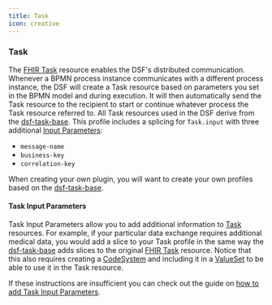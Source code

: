 ```yaml
---
title: Task
icon: creative
---
```


### Task

The [FHIR Task](https://www.hl7.org/fhir/R4/task.html) resource enables the DSF's distributed communication. Whenever a BPMN process instance communicates with a different process instance, the DSF will create a Task resource based on parameters you set in the BPMN model and during execution. It will then automatically send the Task resource to the recipient to start or continue whatever process the Task resource referred to. All Task resources used in the DSF derive from the [dsf-task-base](https://github.com/datasharingframework/dsf/blob/main/dsf-fhir/dsf-fhir-validation/src/main/resources/fhir/StructureDefinition/dsf-task-base-1.0.0.xml). This profile includes a splicing for `Task.input` with three additional [Input Parameters](../../concepts/fhir/task.md#task-input-parameters):
- `message-name`
- `business-key`
- `correlation-key`

When creating your own plugin, you will want to create your own profiles based on the [dsf-task-base](https://github.com/datasharingframework/dsf/blob/main/dsf-fhir/dsf-fhir-validation/src/main/resources/fhir/StructureDefinition/dsf-task-base-1.0.0.xml).

#### Task Input Parameters

Task Input Parameters allow you to add additional information to [Task](task.md#task) resources. For example, if your particular data exchange requires additional medical data, you would add a slice to your Task profile in the same way the [dsf-task-base](https://github.com/datasharingframework/dsf/blob/main/dsf-fhir/dsf-fhir-validation/src/main/resources/fhir/StructureDefinition/dsf-task-base-1.0.0.xml) adds slices to the original [FHIR Task](https://www.hl7.org/fhir/R4/task.html) resource. Notice that this also requires creating a [CodeSystem](../../concepts/fhir/codesystem.md) and including it in a [ValueSet](../../concepts/fhir/valueset.md) to be able to use it in the Task resource.

If these instructions are insufficient you can check out the guide on [how to add Task Input Parameters](../../guides/adding-task-input-parameters-to-task-profiles.md).